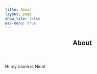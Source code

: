 ```yaml
---
title: About
layout: page
show_tile: false
nav-menu: true
---
```

<!-- Main -->
<div id="main">

<!-- One -->
<section id="one">
	<div class="inner">
		<header class="major">
			<h2>About</h2>
		</header>
		<p>Hi my name is Nica!</p>
	</div>
</section>
</div>
